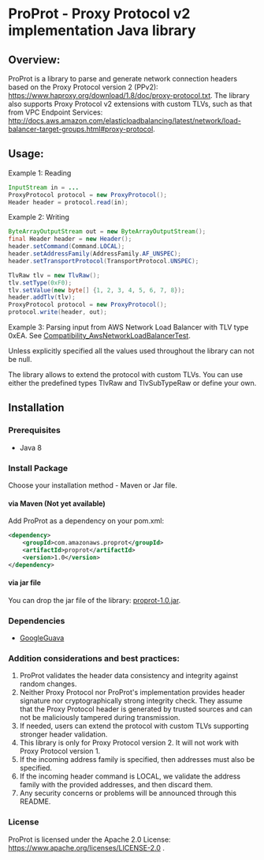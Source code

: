 # ProProt - Proxy Protocol v2 implementation Java library 
 
## Overview:
ProProt is a library to parse and generate network connection headers based on the Proxy Protocol version 2 (PPv2): https://www.haproxy.org/download/1.8/doc/proxy-protocol.txt. 
The library also supports Proxy Protocol v2 extensions with custom TLVs, such as that from VPC Endpoint Services: http://docs.aws.amazon.com/elasticloadbalancing/latest/network/load-balancer-target-groups.html#proxy-protocol.

## Usage:

Example 1: Reading
```java
InputStream in = ...
ProxyProtocol protocol = new ProxyProtocol();
Header header = protocol.read(in);
```

Example 2: Writing
```java
ByteArrayOutputStream out = new ByteArrayOutputStream();
final Header header = new Header();
header.setCommand(Command.LOCAL);
header.setAddressFamily(AddressFamily.AF_UNSPEC);
header.setTransportProtocol(TransportProtocol.UNSPEC);

TlvRaw tlv = new TlvRaw();
tlv.setType(0xF0);
tlv.setValue(new byte[] {1, 2, 3, 4, 5, 6, 7, 8});
header.addTlv(tlv);
ProxyProtocol protocol = new ProxyProtocol();
protocol.write(header, out);
```

Example 3: Parsing input from AWS Network Load Balancer with TLV type 0xEA. See [Compatibility_AwsNetworkLoadBalancerTest](/proprot/tst/com/amazonaws/proprot/Compatibility_AwsNetworkLoadBalancerTest.java).

Unless explicitly specified all the values used throughout the library can not be null.

The library allows to extend the protocol with custom TLVs. You can use either the predefined types
TlvRaw and TlvSubTypeRaw or define your own.

## Installation

### Prerequisites

- Java 8

### Install Package

Choose your installation method - Maven or Jar file.

#### via Maven (Not yet available)
Add ProProt as a dependency on your pom.xml:
```xml
<dependency>
    <groupId>com.amazonaws.proprot</groupId>
    <artifactId>proprot</artifactId>
    <version>1.0</version>
</dependency>
```

#### via jar file

You can drop the jar file of the library: [proprot-1.0.jar](/proprot/latest-jar/proprot-1.0.jar).

### Dependencies

- [GoogleGuava](https://mvnrepository.com/artifact/com.google.guava/guava)

### Addition considerations and best practices:
1. ProProt validates the header data consistency and integrity against random changes. 
2. Neither Proxy Protocol nor ProProt's implementation provides header signature nor cryptographically strong integrity check. 
They assume that the Proxy Protocol header is generated by trusted sources and can not be maliciously tampered during transmission. 
3. If needed, users can extend the protocol with custom TLVs supporting stronger header validation.
4. This library is only for Proxy Protocol version 2. It will not work with Proxy Protocol version 1.
5. If the incoming address family is specified, then addresses must also be specified.
6. If the incoming header command is LOCAL, we validate the address family with the provided addresses, and then discard them.
7. Any security concerns or problems will be announced through this README.


### License
ProProt is licensed under the Apache 2.0 License: https://www.apache.org/licenses/LICENSE-2.0 .

